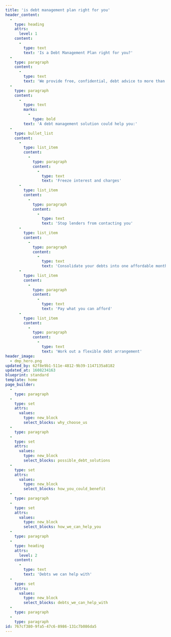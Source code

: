 ```yaml
---
title: 'is debt management plan right for you'
header_content:
  -
    type: heading
    attrs:
      level: 1
    content:
      -
        type: text
        text: 'Is a Debt Management Plan right for you?'
  -
    type: paragraph
    content:
      -
        type: text
        text: 'We provide free, confidential, debt advice to more than 500 people in the UK every day.'
  -
    type: paragraph
    content:
      -
        type: text
        marks:
          -
            type: bold
        text: 'A debt management solution could help you:'
  -
    type: bullet_list
    content:
      -
        type: list_item
        content:
          -
            type: paragraph
            content:
              -
                type: text
                text: 'Freeze interest and charges'
      -
        type: list_item
        content:
          -
            type: paragraph
            content:
              -
                type: text
                text: 'Stop lenders from contacting you'
      -
        type: list_item
        content:
          -
            type: paragraph
            content:
              -
                type: text
                text: 'Consolidate your debts into one affordable monthly payment'
      -
        type: list_item
        content:
          -
            type: paragraph
            content:
              -
                type: text
                text: 'Pay what you can afford'
      -
        type: list_item
        content:
          -
            type: paragraph
            content:
              -
                type: text
                text: 'Work out a flexible debt arrangement'
header_image:
  - dmp_hero.png
updated_by: 62f8e9b1-511e-4812-9b39-1147135a8182
updated_at: 1608234163
blueprint: standard
template: home
page_builder:
  -
    type: paragraph
  -
    type: set
    attrs:
      values:
        type: new_block
        select_blocks: why_choose_us
  -
    type: paragraph
  -
    type: set
    attrs:
      values:
        type: new_block
        select_blocks: possible_debt_solutions
  -
    type: set
    attrs:
      values:
        type: new_block
        select_blocks: how_you_could_benefit
  -
    type: paragraph
  -
    type: set
    attrs:
      values:
        type: new_block
        select_blocks: how_we_can_help_you
  -
    type: paragraph
  -
    type: heading
    attrs:
      level: 2
    content:
      -
        type: text
        text: 'Debts we can help with'
  -
    type: set
    attrs:
      values:
        type: new_block
        select_blocks: debts_we_can_help_with
  -
    type: paragraph
  -
    type: paragraph
id: 767cf380-9fa5-47c6-8986-131c7b086da5
---
```


